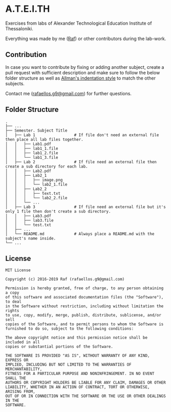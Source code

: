 # A.T.E.I.TH

Exercises from labs of Alexander Technological Education Institute of Thessaloniki.

Everything was made by me ([Raf](https://github.com/h01d)) or other contributors during the lab-work.

## Contribution

In case you want to contribute by fixing or adding another subject, create a pull request with sufficient description and make sure to follow the below folder structure as well as [Allman's indentation style](https://en.wikipedia.org/wiki/Indentation_style#Allman_style) to match the other subjects.

Contact me (rafaellos.g9@gmail.com) for further questions.

## Folder Structure

    .
    ├── ...
    ├── Semester. Subject Title 
    │   ├── Lab 1                 # If file don't need an external file then place all lab files together.
    │   │   ├── Lab1.pdf
    │   │   ├── lab1_1.file
    │   │   ├── lab1_2.file
    │   │   └── lab1_3.file
    │   ├── Lab 2                 # If file need an external file then create a sub directory for each lab.
    │   │   ├── Lab2.pdf
    │   │   ├── Lab2_1
    │   │   │   ├── image.png
    │   │   │   └── lab2_1.file
    │   │   ├── Lab2_2
    │   │   │   ├── text.txt
    │   │   │   └── lab2_2.file
    │   │   └── ...
    │   ├── Lab 3                 # If file need an external file but it's only 1 file then don't create a sub directory.
    │   │   ├── Lab3.pdf
    │   │   ├── lab3.file
    │   │   └── test.txt
    │   ├── ...
    │   └── README.md             # Always place a README.md with the subject's name inside.
    └── ...

## License

```
MIT License

Copyright (c) 2016-2019 Raf (rafaellos.g9@gmail.com)

Permission is hereby granted, free of charge, to any person obtaining a copy
of this software and associated documentation files (the "Software"), to deal
in the Software without restriction, including without limitation the rights
to use, copy, modify, merge, publish, distribute, sublicense, and/or sell
copies of the Software, and to permit persons to whom the Software is
furnished to do so, subject to the following conditions:

The above copyright notice and this permission notice shall be included in all
copies or substantial portions of the Software.

THE SOFTWARE IS PROVIDED "AS IS", WITHOUT WARRANTY OF ANY KIND, EXPRESS OR
IMPLIED, INCLUDING BUT NOT LIMITED TO THE WARRANTIES OF MERCHANTABILITY,
FITNESS FOR A PARTICULAR PURPOSE AND NONINFRINGEMENT. IN NO EVENT SHALL THE
AUTHORS OR COPYRIGHT HOLDERS BE LIABLE FOR ANY CLAIM, DAMAGES OR OTHER
LIABILITY, WHETHER IN AN ACTION OF CONTRACT, TORT OR OTHERWISE, ARISING FROM,
OUT OF OR IN CONNECTION WITH THE SOFTWARE OR THE USE OR OTHER DEALINGS IN THE
SOFTWARE.
```
